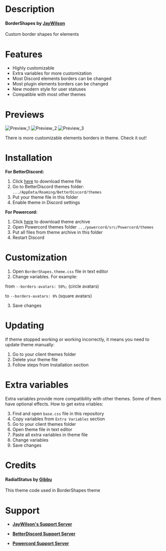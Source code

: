 # Description

#### BorderShapes by [JayWilson](https://github.com/JayWilson7)

Custom border shapes for elements

# Features

- Highly customizable
- Extra variables for more customization
- Most Discord elements borders can be changed
- Most plugin elements borders can be changed
- New modern style for user statuses
- Compatible with most other themes

# Previews

![Preview_1](https://github.com/JayWilson7/BorderShapes/raw/master/Previews/Preview_1.png)
![Preview_2](https://github.com/JayWilson7/BorderShapes/raw/master/Previews/Preview_2.png)
![Preview_3](https://github.com/JayWilson7/BorderShapes/raw/master/Previews/Preview_3.png)

There is more customizable elements borders in theme. Check it out!

# Installation 

**For BetterDiscord:**

1. Click [here](https://betterdiscord.net/ghdl?id=3403) to download theme file
2. Go to BetterDiscord themes folder: `.../AppData/Roaming/BetterDiscord/themes`
3. Put your theme file in this folder
4. Enable theme in Discord settings

**For Powercord:**

1. Click [here](https://github.com/JayWilson7/BorderShapes/archive/master.zip) to download theme archive
2. Open Powercord themes folder `.../powercord/src/Powercord/themes`
3. Put all files from theme archive in this folder
4. Restart Discord

# Customization

1. Open `BorderShapes.theme.css` file in text editor
2. Change variables. For example:

from `--borders-avatars: 50%;` (circle avatars)

to `--borders-avatars: 0%` (square avatars)

3. Save changes

# Updating

If theme stopped working or working incorrectly, it means you need to update theme manually:

1. Go to your client themes folder
2. Delete your theme file
3. Follow steps from Installation section

# Extra variables

Extra variables provide more compatibility with other themes. Some of them have optional effects. How to get extra vriables: 

3. Find and open `base.css` file in this repository
4. Copy variables from `Extra Variables` section
1. Go to your client themes folder
2. Open theme file in text editor
5. Paste all extra variables in theme file
6. Change variables
7. Save changes

# Credits

#### RadialStatus by [Gibbu](https://github.com/Gibbu)

This theme code used in BorderShapes theme

# Support

- [**JayWilson's Support Server**](https://discord.gg/jcDvkVk)

- [**BetterDiscord Support Server**](https://discord.gg/0Tmfo5ZbORCRqbAd)

- [**Powercord Support Server**](https://discord.gg/vVe4fsGFEP)
